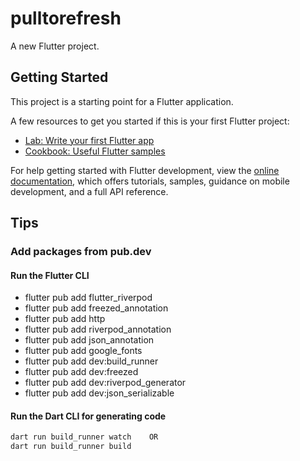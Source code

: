 # pulltorefresh

A new Flutter project.

## Getting Started

This project is a starting point for a Flutter application.

A few resources to get you started if this is your first Flutter project:

- [Lab: Write your first Flutter app](https://docs.flutter.dev/get-started/codelab)
- [Cookbook: Useful Flutter samples](https://docs.flutter.dev/cookbook)

For help getting started with Flutter development, view the
[online documentation](https://docs.flutter.dev/), which offers tutorials,
samples, guidance on mobile development, and a full API reference.

## Tips

### Add packages from pub.dev

#### Run the Flutter CLI

- flutter pub add flutter_riverpod
- flutter pub add freezed_annotation
- flutter pub add http
- flutter pub add riverpod_annotation
- flutter pub add json_annotation
- flutter pub add google_fonts
- flutter pub add dev:build_runner
- flutter pub add dev:freezed
- flutter pub add dev:riverpod_generator
- flutter pub add dev:json_serializable

#### Run the Dart CLI for generating code

```dart
dart run build_runner watch    OR
dart run build_runner build
```
